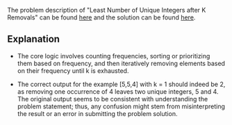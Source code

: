 The problem description of "Least Number of Unique Integers after K Removals" can be found [here](https://leetcode.com/problems/least-number-of-unique-integers-after-k-removals/description/) and the solution can be found [here](https://github.com/aurimas13/LeetCode-HackerRank-MAANG/blob/main/LeetCode/Python%20Solutions/Least%20Number%20of%20Unique%20Integers%20after%20K%20Removals/least.py).

## Explanation

- The core logic involves counting frequencies, sorting or prioritizing them based on frequency, and then iteratively removing elements based on their frequency until k is exhausted.

- The correct output for the example [5,5,4] with k = 1 should indeed be 2, as removing one occurrence of 4 leaves two unique integers, 5 and 4. The original output seems to be consistent with understanding the problem statement; thus, any confusion might stem from misinterpreting the result or an error in submitting the problem solution.